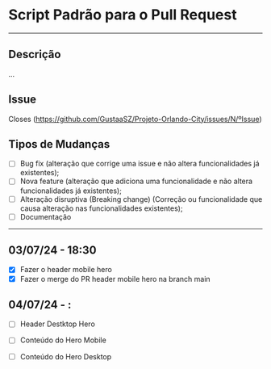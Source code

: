 # Script Padrão para o Pull Request
-------
## Descrição
...

## Issue
Closes (https://github.com/GustaaSZ/Projeto-Orlando-City/issues/N/ºIssue)

## Tipos de Mudanças
 - [ ] Bug fix (alteração que corrige uma issue e não altera funcionalidades já existentes);
 - [ ] Nova feature (alteração que adiciona uma funcionalidade e não altera funcionalidades já existentes);
 - [ ] Alteração disruptiva (Breaking change) (Correção ou funcionalidade que causa alteração nas funcionalidades existentes);
 - [ ] Documentação
 -------
 
## 03/07/24 - 18:30
- [X] Fazer o header mobile hero
- [X] Fazer o merge do PR header mobile hero na branch main

## 04/07/24 - :
- [ ] Header Destktop Hero
- [ ] Conteúdo do Hero Mobile
- [ ] Conteúdo do Hero Desktop

